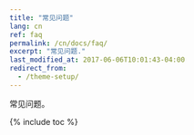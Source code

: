 ```yaml
---
title: "常见问题"
lang: cn
ref: faq
permalink: /cn/docs/faq/
excerpt: "常见问题."
last_modified_at: 2017-06-06T10:01:43-04:00
redirect_from:
  - /theme-setup/
---
```


常见问题。

{% include toc %}

